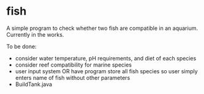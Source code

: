 # fish

A simple program to check whether two fish are compatible in an aquarium.
Currently in the works.

To be done: 
- consider water temperature, pH requirements, and diet of each species
- consider reef compatibility for marine species
- user input system OR have program store all fish species so user simply enters name of fish without other parameters
- BuildTank.java
